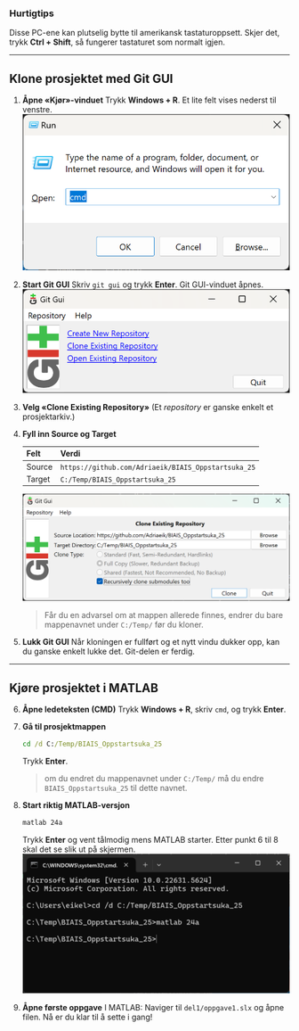 ### Hurtigtips

Disse PC-ene kan plutselig bytte til amerikansk tastaturoppsett. Skjer det, trykk **Ctrl + Shift**, så fungerer tastaturet som normalt igjen.

---

## Klone prosjektet med Git GUI

1. **Åpne «Kjør»-vinduet**
   Trykk **Windows + R**. Et lite felt vises nederst til venstre.
   ![Windows + R](../pic/git_gui/winR.png)

2. **Start Git GUI**
   Skriv `git gui` og trykk **Enter**. Git GUI-vinduet åpnes.
   ![Git GUI](../pic/git_gui/gitgui.png)

3. **Velg «Clone Existing Repository»**
   (Et *repository* er ganske enkelt et prosjektarkiv.)

4. **Fyll inn Source og Target**

   | Felt   | Verdi                                               |
   | ------ | --------------------------------------------------- |
   | Source | `https://github.com/Adriaeik/BIAIS_Oppstartsuka_25` |
   | Target | `C:/Temp/BIAIS_Oppstartsuka_25`                     |

   ![Clone-dialogen](../pic/git_gui/clone_repo.png)

   > Får du en advarsel om at mappen allerede finnes, endrer du bare mappenavnet under `C:/Temp/` før du kloner.

5. **Lukk Git GUI**
   Når kloningen er fullført og et nytt vindu dukker opp, kan du ganske enkelt lukke det. Git-delen er ferdig.

---

## Kjøre prosjektet i MATLAB

6. **Åpne ledeteksten (CMD)**
   Trykk **Windows + R**, skriv `cmd`, og trykk **Enter**.

7. **Gå til prosjektmappen**

   ```cmd
   cd /d C:/Temp/BIAIS_Oppstartsuka_25
   ```

   Trykk **Enter**.
      > om du endret du mappenavnet under `C:/Temp/` må du endre `BIAIS_Oppstartsuka_25` til dette navnet.


8. **Start riktig MATLAB-versjon**

   ```cmd
   matlab 24a
   ```

   Trykk **Enter** og vent tålmodig mens MATLAB starter. Etter punkt 6 til 8 skal det se slik ut på skjermen.
   ![Ledetekst](../pic/git_gui/cmd.png)

9. **Åpne første oppgave**
   I MATLAB: Naviger til `del1/oppgave1.slx` og åpne filen. Nå er du klar til å sette i gang!
